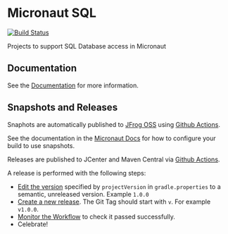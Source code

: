 # Micronaut SQL

[![Build Status](https://github.com/micronaut-projects/micronaut-sql/workflows/Java%20CI/badge.svg)](https://github.com/micronaut-projects/micronaut-sql/actions)

Projects to support SQL Database access in Micronaut

## Documentation

See the [Documentation](https://micronaut-projects.github.io/micronaut-sql/latest/guide) for more information.

## Snapshots and Releases

Snaphots are automatically published to [JFrog OSS](https://oss.jfrog.org/artifactory/oss-snapshot-local/) using [Github Actions](https://github.com/micronaut-projects/micronaut-sql/actions).

See the documentation in the [Micronaut Docs](https://docs.micronaut.io/latest/guide/index.html#usingsnapshots) for how to configure your build to use snapshots.

Releases are published to JCenter and Maven Central via [Github Actions](https://github.com/micronaut-projects/micronaut-sql/actions).

A release is performed with the following steps:

* [Edit the version](https://github.com/micronaut-projects/micronaut-sql/edit/master/gradle.properties) specified by `projectVersion` in `gradle.properties` to a semantic, unreleased version. Example `1.0.0`
* [Create a new release](https://github.com/micronaut-projects/micronaut-sql/releases/new). The Git Tag should start with `v`. For example `v1.0.0`.
* [Monitor the Workflow](https://github.com/micronaut-projects/micronaut-sql/actions?query=workflow%3ARelease) to check it passed successfully.
* Celebrate!





